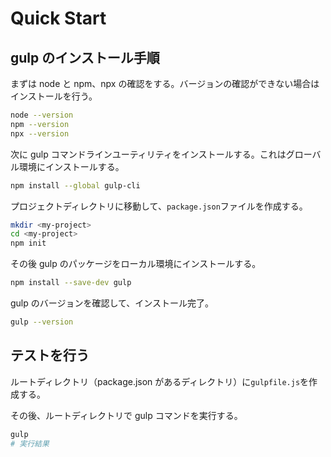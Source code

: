 # Quick Start

## gulp のインストール手順

まずは node と npm、npx の確認をする。バージョンの確認ができない場合はインストールを行う。

```bash
node --version
npm --version
npx --version
```

次に gulp コマンドラインユーティリティをインストールする。これはグローバル環境にインストールする。

```bash
npm install --global gulp-cli
```

プロジェクトディレクトリに移動して、`package.json`ファイルを作成する。

```bash
mkdir <my-project>
cd <my-project>
npm init
```

その後 gulp のパッケージをローカル環境にインストールする。

```bash
npm install --save-dev gulp
```

gulp のバージョンを確認して、インストール完了。

```bash
gulp --version
```

## テストを行う

ルートディレクトリ（package.json があるディレクトリ）に`gulpfile.js`を作成する。

その後、ルートディレクトリで gulp コマンドを実行する。

```bash
gulp
# 実行結果
```
